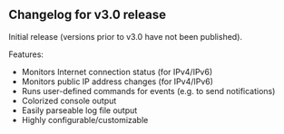 ## Changelog for v3.0 release

Initial release (versions prior to v3.0 have not been published).

Features:
- Monitors Internet connection status (for IPv4/IPv6)
- Monitors public IP address changes (for IPv4/IPv6)
- Runs user-defined commands for events (e.g. to send notifications)
- Colorized console output
- Easily parseable log file output
- Highly configurable/customizable
